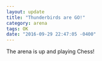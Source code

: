 ```yaml
---
layout: update
title: "Thunderbirds are GO!"
category: arena
tags: OK
date: "2016-09-29 22:47:05 -0400"
---
```


The arena is up and playing Chess!
